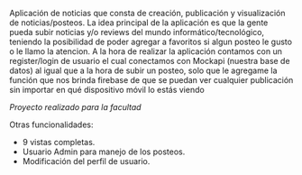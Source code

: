 Aplicación de noticias que consta de creación, publicación y visualización de noticias/posteos. La idea principal de la aplicación es que la gente pueda subir noticias y/o reviews del mundo informático/tecnológico, teniendo la posibilidad de poder agregar a favoritos si algun posteo le gusto o le llamo la atencion.
A la hora de realizar la aplicación contamos con un register/login de usuario el cual conectamos con Mockapi (nuestra base de datos) al igual que a la hora de subir un posteo, solo que le agregame la función que nos brinda firebase de que se puedan ver cualquier publicación sin importar en qué dispositivo  móvil lo estás viendo

*Proyecto realizado para la facultad*

Otras funcionalidades:
- 9 vistas completas.
- Usuario Admin para manejo de los posteos.
- Modificación del perfil de usuario.
